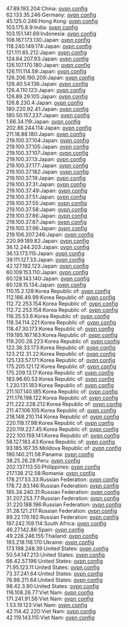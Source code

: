 47.89.193.204:China: [ovpn config](vpn/47_89_193_204.ovpn)  
62.133.35.246:Germany: [ovpn config](vpn/62_133_35_246.ovpn)  
45.125.0.246:Hong Kong: [ovpn config](vpn/45_125_0_246.ovpn)  
103.175.8.9:India: [ovpn config](vpn/103_175_8_9.ovpn)  
103.151.141.69:Indonesia: [ovpn config](vpn/103_151_141_69.ovpn)  
106.167.173.130:Japan: [ovpn config](vpn/106_167_173_130.ovpn)  
118.240.149.174:Japan: [ovpn config](vpn/118_240_149_174.ovpn)  
121.111.65.212:Japan: [ovpn config](vpn/121_111_65_212.ovpn)  
124.84.207.93:Japan: [ovpn config](vpn/124_84_207_93.ovpn)  
126.107.170.180:Japan: [ovpn config](vpn/126_107_170_180.ovpn)  
126.111.114.59:Japan: [ovpn config](vpn/126_111_114_59.ovpn)  
126.206.190.209:Japan: [ovpn config](vpn/126_206_190_209.ovpn)  
126.40.54.136:Japan: [ovpn config](vpn/126_40_54_136.ovpn)  
126.4.110.123:Japan: [ovpn config](vpn/126_4_110_123.ovpn)  
126.89.29.105:Japan: [ovpn config](vpn/126_89_29_105.ovpn)  
126.8.230.4:Japan: [ovpn config](vpn/126_8_230_4.ovpn)  
180.220.92.41:Japan: [ovpn config](vpn/180_220_92_41.ovpn)  
180.50.157.237:Japan: [ovpn config](vpn/180_50_157_237.ovpn)  
1.66.34.119:Japan: [ovpn config](vpn/1_66_34_119.ovpn)  
202.86.244.114:Japan: [ovpn config](vpn/202_86_244_114.ovpn)  
211.18.88.180:Japan: [ovpn config](vpn/211_18_88_180.ovpn)  
219.100.37.104:Japan: [ovpn config](vpn/219_100_37_104.ovpn)  
219.100.37.105:Japan: [ovpn config](vpn/219_100_37_105.ovpn)  
219.100.37.107:Japan: [ovpn config](vpn/219_100_37_107.ovpn)  
219.100.37.13:Japan: [ovpn config](vpn/219_100_37_13.ovpn)  
219.100.37.177:Japan: [ovpn config](vpn/219_100_37_177.ovpn)  
219.100.37.182:Japan: [ovpn config](vpn/219_100_37_182.ovpn)  
219.100.37.19:Japan: [ovpn config](vpn/219_100_37_19.ovpn)  
219.100.37.31:Japan: [ovpn config](vpn/219_100_37_31.ovpn)  
219.100.37.49:Japan: [ovpn config](vpn/219_100_37_49.ovpn)  
219.100.37.51:Japan: [ovpn config](vpn/219_100_37_51.ovpn)  
219.100.37.55:Japan: [ovpn config](vpn/219_100_37_55.ovpn)  
219.100.37.58:Japan: [ovpn config](vpn/219_100_37_58.ovpn)  
219.100.37.86:Japan: [ovpn config](vpn/219_100_37_86.ovpn)  
219.100.37.87:Japan: [ovpn config](vpn/219_100_37_87.ovpn)  
219.100.37.96:Japan: [ovpn config](vpn/219_100_37_96.ovpn)  
219.106.207.246:Japan: [ovpn config](vpn/219_106_207_246.ovpn)  
220.99.189.82:Japan: [ovpn config](vpn/220_99_189_82.ovpn)  
36.12.244.203:Japan: [ovpn config](vpn/36_12_244_203.ovpn)  
36.13.173.115:Japan: [ovpn config](vpn/36_13_173_115.ovpn)  
39.111.127.33:Japan: [ovpn config](vpn/39_111_127_33.ovpn)  
42.127.192.123:Japan: [ovpn config](vpn/42_127_192_123.ovpn)  
60.109.153.110:Japan: [ovpn config](vpn/60_109_153_110.ovpn)  
60.128.143.140:Japan: [ovpn config](vpn/60_128_143_140.ovpn)  
60.128.15.134:Japan: [ovpn config](vpn/60_128_15_134.ovpn)  
110.15.2.128:Korea Republic of: [ovpn config](vpn/110_15_2_128.ovpn)  
112.186.49.99:Korea Republic of: [ovpn config](vpn/112_186_49_99.ovpn)  
112.72.253.154:Korea Republic of: [ovpn config](vpn/112_72_253_154.ovpn)  
112.72.253.154:Korea Republic of: [ovpn config](vpn/112_72_253_154.ovpn)  
116.35.53.6:Korea Republic of: [ovpn config](vpn/116_35_53_6.ovpn)  
118.34.114.221:Korea Republic of: [ovpn config](vpn/118_34_114_221.ovpn)  
118.47.30.173:Korea Republic of: [ovpn config](vpn/118_47_30_173.ovpn)  
119.195.167.163:Korea Republic of: [ovpn config](vpn/119_195_167_163.ovpn)  
119.200.28.223:Korea Republic of: [ovpn config](vpn/119_200_28_223.ovpn)  
122.36.33.173:Korea Republic of: [ovpn config](vpn/122_36_33_173.ovpn)  
123.212.31.22:Korea Republic of: [ovpn config](vpn/123_212_31_22.ovpn)  
125.133.57.171:Korea Republic of: [ovpn config](vpn/125_133_57_171.ovpn)  
175.205.121.12:Korea Republic of: [ovpn config](vpn/175_205_121_12.ovpn)  
175.209.13.17:Korea Republic of: [ovpn config](vpn/175_209_13_17.ovpn)  
183.96.60.53:Korea Republic of: [ovpn config](vpn/183_96_60_53.ovpn)  
1.230.131.183:Korea Republic of: [ovpn config](vpn/1_230_131_183.ovpn)  
211.107.140.185:Korea Republic of: [ovpn config](vpn/211_107_140_185.ovpn)  
211.176.198.122:Korea Republic of: [ovpn config](vpn/211_176_198_122.ovpn)  
211.222.228.212:Korea Republic of: [ovpn config](vpn/211_222_228_212.ovpn)  
211.47.106.105:Korea Republic of: [ovpn config](vpn/211_47_106_105.ovpn)  
218.148.210.114:Korea Republic of: [ovpn config](vpn/218_148_210_114.ovpn)  
220.118.17.98:Korea Republic of: [ovpn config](vpn/220_118_17_98.ovpn)  
220.119.227.45:Korea Republic of: [ovpn config](vpn/220_119_227_45.ovpn)  
222.100.159.141:Korea Republic of: [ovpn config](vpn/222_100_159_141.ovpn)  
58.127.183.43:Korea Republic of: [ovpn config](vpn/58_127_183_43.ovpn)  
93.185.167.35:Moldova Republic of: [ovpn config](vpn/93_185_167_35.ovpn)  
190.140.211.58:Panama: [ovpn config](vpn/190_140_211_58.ovpn)  
38.25.26.28:Peru: [ovpn config](vpn/38_25_26_28.ovpn)  
202.137.113.55:Philippines: [ovpn config](vpn/202_137_113_55.ovpn)  
217.138.212.58:Romania: [ovpn config](vpn/217_138_212_58.ovpn)  
178.217.53.33:Russian Federation: [ovpn config](vpn/178_217_53_33.ovpn)  
178.72.83.146:Russian Federation: [ovpn config](vpn/178_72_83_146.ovpn)  
185.34.240.31:Russian Federation: [ovpn config](vpn/185_34_240_31.ovpn)  
31.207.253.77:Russian Federation: [ovpn config](vpn/31_207_253_77.ovpn)  
31.220.188.196:Russian Federation: [ovpn config](vpn/31_220_188_196.ovpn)  
31.28.121.217:Russian Federation: [ovpn config](vpn/31_28_121_217.ovpn)  
89.22.176.192:Russian Federation: [ovpn config](vpn/89_22_176_192.ovpn)  
197.242.159.114:South Africa: [ovpn config](vpn/197_242_159_114.ovpn)  
46.27.142.86:Spain: [ovpn config](vpn/46_27_142_86.ovpn)  
49.228.246.155:Thailand: [ovpn config](vpn/49_228_246_155.ovpn)  
193.218.118.170:Ukraine: [ovpn config](vpn/193_218_118_170.ovpn)  
173.198.248.39:United States: [ovpn config](vpn/173_198_248_39.ovpn)  
50.54.147.213:United States: [ovpn config](vpn/50_54_147_213.ovpn)  
66.42.57.196:United States: [ovpn config](vpn/66_42_57_196.ovpn)  
71.95.123.11:United States: [ovpn config](vpn/71_95_123_11.ovpn)  
73.37.241.64:United States: [ovpn config](vpn/73_37_241_64.ovpn)  
76.98.211.64:United States: [ovpn config](vpn/76_98_211_64.ovpn)  
98.42.3.90:United States: [ovpn config](vpn/98_42_3_90.ovpn)  
116.108.26.77:Viet Nam: [ovpn config](vpn/116_108_26_77.ovpn)  
171.241.91.56:Viet Nam: [ovpn config](vpn/171_241_91_56.ovpn)  
1.53.19.123:Viet Nam: [ovpn config](vpn/1_53_19_123.ovpn)  
42.114.42.220:Viet Nam: [ovpn config](vpn/42_114_42_220.ovpn)  
42.119.143.115:Viet Nam: [ovpn config](vpn/42_119_143_115.ovpn)  
